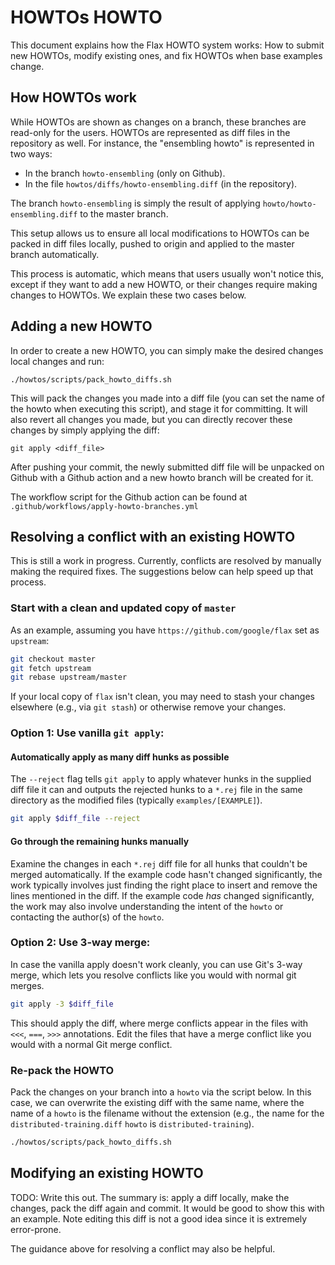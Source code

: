 # HOWTOs HOWTO

This document explains how the Flax HOWTO system works: How to submit
new HOWTOs, modify existing ones, and fix HOWTOs when base examples
change.

## How HOWTOs work

While HOWTOs are shown as changes on a branch, these branches are read-only for
the users. HOWTOs are represented as diff files in the repository as well. For 
instance, the "ensembling howto" is represented in two ways:

* In the branch `howto-ensembling` (only on Github).
* In the file `howtos/diffs/howto-ensembling.diff` (in the repository).

The branch `howto-ensembling` is simply the result of applying 
`howto/howto-ensembling.diff` to the master branch.

This setup allows us to ensure all local modifications to HOWTOs can be packed
in diff files locally, pushed to origin and applied to the master branch 
automatically.

This process is automatic, which means that users usually won't notice this, 
except if they want to add a new HOWTO, or their changes require making changes
to HOWTOs. We explain these two cases below.

## Adding a new HOWTO

In order to create a new HOWTO, you can simply make the desired changes local
changes and run:

```
./howtos/scripts/pack_howto_diffs.sh
```

This will pack the changes you made into a diff file (you can set the name of
the howto when executing this script), and stage it for committing. It will also
revert all changes you made, but you can directly recover these changes by
simply applying the diff:

```
git apply <diff_file>
```

After pushing your commit, the newly submitted diff file will be unpacked on
Github with a Github action and a new howto branch will be created for it.

The workflow script for the Github action can be found at 
`.github/workflows/apply-howto-branches.yml`

## Resolving a conflict with an existing HOWTO

This is still a work in progress. Currently, conflicts are resolved by manually
making the required fixes. The suggestions below can help speed up that process.

### Start with a clean and updated copy of `master`
As an example, assuming you have `https://github.com/google/flax` set as
`upstream`:
```bash
git checkout master
git fetch upstream
git rebase upstream/master
```
If your local copy of `flax` isn't clean, you may need to stash your changes
elsewhere (e.g., via `git stash`) or otherwise remove your changes.

### Option 1: Use vanilla `git apply`:

#### Automatically apply as many diff hunks as possible
The `--reject` flag tells `git apply` to apply whatever hunks in the supplied
diff file it can and outputs the rejected hunks to a `*.rej` file in the same
directory as the modified files (typically `examples/[EXAMPLE]`).

```bash
git apply $diff_file --reject
```

#### Go through the remaining hunks manually
Examine the changes in each `*.rej` diff file for all hunks that couldn't be
merged automatically. If the example code hasn't changed significantly, the
work typically involves just finding the right place to insert and remove the
lines mentioned in the diff. If the example code _has_ changed significantly,
the work may also involve understanding the intent of the `howto` or contacting
the author(s) of the `howto`.

### Option 2: Use 3-way merge:

In case the vanilla apply doesn't work cleanly, you can use Git's 3-way merge,
which lets you resolve conflicts like you would with normal git merges.

```bash
git apply -3 $diff_file
```

This should apply the diff, where merge conflicts appear in the files
with `<<<`, `===`, `>>>` annotations. Edit the files that have a merge conflict
like you would with a normal Git merge conflict.

### Re-pack the HOWTO
Pack the changes on your branch into a `howto` via the script below. In this
case, we can overwrite the existing diff with the same name, where the name of
a `howto` is the filename without the extension (e.g., the name for the
`distributed-training.diff` `howto` is `distributed-training`).
```bash
./howtos/scripts/pack_howto_diffs.sh
```

## Modifying an existing HOWTO

TODO: Write this out. The summary is: apply a diff locally, make the
changes, pack the diff again and commit. It would be good to show 
this with an example. Note editing this diff is not a good idea 
since it is extremely error-prone.

The guidance above for resolving a conflict may also be helpful.
